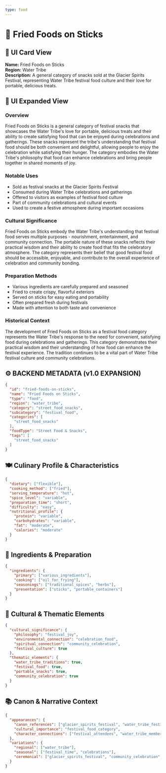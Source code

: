 ```yaml
---
type: food
---
```


# 🍢 Fried Foods on Sticks

## 🎴 UI Card View

**Name:** Fried Foods on Sticks  
**Region:** Water Tribe  
**Description:** A general category of snacks sold at the Glacier Spirits Festival, representing Water Tribe festival food culture and their love for portable, delicious treats.

## 📖 UI Expanded View

### Overview
Fried Foods on Sticks is a general category of festival snacks that showcases the Water Tribe's love for portable, delicious treats and their ability to create satisfying food that can be enjoyed during celebrations and gatherings. These snacks represent the tribe's understanding that festival food should be both convenient and delightful, allowing people to enjoy the celebration while satisfying their hunger. The category embodies the Water Tribe's philosophy that food can enhance celebrations and bring people together in shared moments of joy.

### Notable Uses
- Sold as festival snacks at the Glacier Spirits Festival
- Consumed during Water Tribe celebrations and gatherings
- Offered to visitors as examples of festival food culture
- Part of community celebrations and cultural events
- Used to create a festive atmosphere during important occasions

### Cultural Significance
Fried Foods on Sticks embody the Water Tribe's understanding that festival food serves multiple purposes - nourishment, entertainment, and community connection. The portable nature of these snacks reflects their practical wisdom and their ability to create food that fits the celebratory atmosphere. The category represents their belief that good festival food should be accessible, enjoyable, and contribute to the overall experience of celebration and community bonding.

### Preparation Methods
- Various ingredients are carefully prepared and seasoned
- Fried to create crispy, flavorful exteriors
- Served on sticks for easy eating and portability
- Often prepared fresh during festivals
- Made with attention to both taste and convenience

### Historical Context
The development of Fried Foods on Sticks as a festival food category represents the Water Tribe's response to the need for convenient, satisfying food during celebrations and gatherings. This category demonstrates their practical wisdom and their understanding of how food can enhance the festival experience. The tradition continues to be a vital part of Water Tribe festival culture and community celebrations.

## ⚙️ BACKEND METADATA (v1.0 EXPANSION)

```json
{
  "id": "fried-foods-on-sticks",
  "name": "Fried Foods on Sticks",
  "type": "food",
  "region": "water_tribe",
  "category": "street_food_snacks",
  "subcategory": "festival_food",
  "categories": [
    "street_food_snacks"
  ],
  "foodType": "Street Food & Snacks",
  "tags": [
    "street_food_snacks"
  ]
}
```

## 🍽️ Culinary Profile & Characteristics

```json
{
  "dietary": ["flexible"],
  "cooking_method": ["fried"],
  "serving_temperature": "hot",
  "spice_level": "variable",
  "preparation_time": "short",
  "difficulty": "easy",
  "nutritional_profile": {
    "protein": "variable",
    "carbohydrates": "variable",
    "fat": "moderate",
    "calories": "moderate"
  }
}
```

## 🥘 Ingredients & Preparation

```json
{
  "ingredients": {
    "primary": ["various_ingredients"],
    "cooking": ["oil_for_frying"],
    "seasonings": ["traditional_spices", "herbs"],
    "presentation": ["sticks", "portable_containers"]
  }
}
```

## 🌊 Cultural & Thematic Elements

```json
{
  "cultural_significance": {
    "philosophy": "festival_joy",
    "environmental_connection": "celebration_food",
    "spiritual_connection": "community_celebration",
    "festival_culture": true
  },
  "thematic_elements": {
    "water_tribe_traditions": true,
    "festival_food": true,
    "portable_snacks": true,
    "community_celebration": true
  }
}
```

## 📚 Canon & Narrative Context

```json
{
  "appearances": {
    "canon_references": ["glacier_spirits_festival", "water_tribe_festivals"],
    "cultural_importance": "festival_food_category",
    "character_connections": ["festival_attendees", "water_tribe_members"]
  },
  "variations": {
    "regional": ["water_tribe"],
    "seasonal": ["festival_time", "celebrations"],
    "ceremonial": ["glacier_spirits_festival", "community_celebration", "festival_culture"]
  }
}
```
